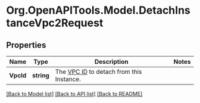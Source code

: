 # Org.OpenAPITools.Model.DetachInstanceVpc2Request

## Properties

Name | Type | Description | Notes
------------ | ------------- | ------------- | -------------
**VpcId** | **string** | The [VPC ID](#operation/list-vpc2) to detach from this Instance. | 

[[Back to Model list]](../README.md#documentation-for-models) [[Back to API list]](../README.md#documentation-for-api-endpoints) [[Back to README]](../README.md)

